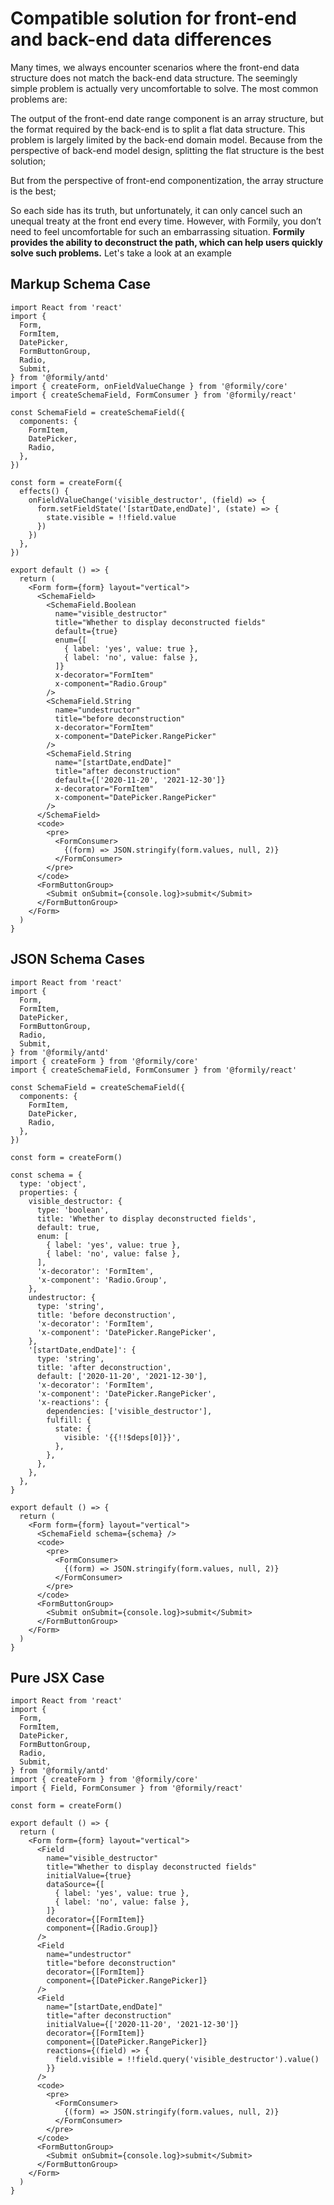 # Compatible solution for front-end and back-end data differences

Many times, we always encounter scenarios where the front-end data structure does not match the back-end data structure. The seemingly simple problem is actually very uncomfortable to solve. The most common problems are:

The output of the front-end date range component is an array structure, but the format required by the back-end is to split a flat data structure. This problem is largely limited by the back-end domain model. Because from the perspective of back-end model design, splitting the flat structure is the best solution;

But from the perspective of front-end componentization, the array structure is the best;

So each side has its truth, but unfortunately, it can only cancel such an unequal treaty at the front end every time. However, with Formily, you don’t need to feel uncomfortable for such an embarrassing situation. **Formily provides the ability to deconstruct the path, which can help users quickly solve such problems.** Let's take a look at an example

## Markup Schema Case

```tsx
import React from 'react'
import {
  Form,
  FormItem,
  DatePicker,
  FormButtonGroup,
  Radio,
  Submit,
} from '@formily/antd'
import { createForm, onFieldValueChange } from '@formily/core'
import { createSchemaField, FormConsumer } from '@formily/react'

const SchemaField = createSchemaField({
  components: {
    FormItem,
    DatePicker,
    Radio,
  },
})

const form = createForm({
  effects() {
    onFieldValueChange('visible_destructor', (field) => {
      form.setFieldState('[startDate,endDate]', (state) => {
        state.visible = !!field.value
      })
    })
  },
})

export default () => {
  return (
    <Form form={form} layout="vertical">
      <SchemaField>
        <SchemaField.Boolean
          name="visible_destructor"
          title="Whether to display deconstructed fields"
          default={true}
          enum={[
            { label: 'yes', value: true },
            { label: 'no', value: false },
          ]}
          x-decorator="FormItem"
          x-component="Radio.Group"
        />
        <SchemaField.String
          name="undestructor"
          title="before deconstruction"
          x-decorator="FormItem"
          x-component="DatePicker.RangePicker"
        />
        <SchemaField.String
          name="[startDate,endDate]"
          title="after deconstruction"
          default={['2020-11-20', '2021-12-30']}
          x-decorator="FormItem"
          x-component="DatePicker.RangePicker"
        />
      </SchemaField>
      <code>
        <pre>
          <FormConsumer>
            {(form) => JSON.stringify(form.values, null, 2)}
          </FormConsumer>
        </pre>
      </code>
      <FormButtonGroup>
        <Submit onSubmit={console.log}>submit</Submit>
      </FormButtonGroup>
    </Form>
  )
}
```

## JSON Schema Cases

```tsx
import React from 'react'
import {
  Form,
  FormItem,
  DatePicker,
  FormButtonGroup,
  Radio,
  Submit,
} from '@formily/antd'
import { createForm } from '@formily/core'
import { createSchemaField, FormConsumer } from '@formily/react'

const SchemaField = createSchemaField({
  components: {
    FormItem,
    DatePicker,
    Radio,
  },
})

const form = createForm()

const schema = {
  type: 'object',
  properties: {
    visible_destructor: {
      type: 'boolean',
      title: 'Whether to display deconstructed fields',
      default: true,
      enum: [
        { label: 'yes', value: true },
        { label: 'no', value: false },
      ],
      'x-decorator': 'FormItem',
      'x-component': 'Radio.Group',
    },
    undestructor: {
      type: 'string',
      title: 'before deconstruction',
      'x-decorator': 'FormItem',
      'x-component': 'DatePicker.RangePicker',
    },
    '[startDate,endDate]': {
      type: 'string',
      title: 'after deconstruction',
      default: ['2020-11-20', '2021-12-30'],
      'x-decorator': 'FormItem',
      'x-component': 'DatePicker.RangePicker',
      'x-reactions': {
        dependencies: ['visible_destructor'],
        fulfill: {
          state: {
            visible: '{{!!$deps[0]}}',
          },
        },
      },
    },
  },
}

export default () => {
  return (
    <Form form={form} layout="vertical">
      <SchemaField schema={schema} />
      <code>
        <pre>
          <FormConsumer>
            {(form) => JSON.stringify(form.values, null, 2)}
          </FormConsumer>
        </pre>
      </code>
      <FormButtonGroup>
        <Submit onSubmit={console.log}>submit</Submit>
      </FormButtonGroup>
    </Form>
  )
}
```

## Pure JSX Case

```tsx
import React from 'react'
import {
  Form,
  FormItem,
  DatePicker,
  FormButtonGroup,
  Radio,
  Submit,
} from '@formily/antd'
import { createForm } from '@formily/core'
import { Field, FormConsumer } from '@formily/react'

const form = createForm()

export default () => {
  return (
    <Form form={form} layout="vertical">
      <Field
        name="visible_destructor"
        title="Whether to display deconstructed fields"
        initialValue={true}
        dataSource={[
          { label: 'yes', value: true },
          { label: 'no', value: false },
        ]}
        decorator={[FormItem]}
        component={[Radio.Group]}
      />
      <Field
        name="undestructor"
        title="before deconstruction"
        decorator={[FormItem]}
        component={[DatePicker.RangePicker]}
      />
      <Field
        name="[startDate,endDate]"
        title="after deconstruction"
        initialValue={['2020-11-20', '2021-12-30']}
        decorator={[FormItem]}
        component={[DatePicker.RangePicker]}
        reactions={(field) => {
          field.visible = !!field.query('visible_destructor').value()
        }}
      />
      <code>
        <pre>
          <FormConsumer>
            {(form) => JSON.stringify(form.values, null, 2)}
          </FormConsumer>
        </pre>
      </code>
      <FormButtonGroup>
        <Submit onSubmit={console.log}>submit</Submit>
      </FormButtonGroup>
    </Form>
  )
}
```
